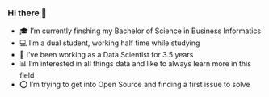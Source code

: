 ### Hi there 👋

<!--
**constantin-kuehne/constantin-kuehne** is a ✨ _special_ ✨ repository because its `README.md` (this file) appears on your GitHub profile.

Here are some ideas to get you started:

- 🔭 I’m currently working on ...
- 🌱 I’m currently learning ...
- 👯 I’m looking to collaborate on ...
- 🤔 I’m looking for help with ...
- 💬 Ask me about ...
- 📫 How to reach me: ...
- 😄 Pronouns: ...
- ⚡ Fun fact: ...
-->
- 🎓 I’m currently finshing my Bachelor of Science in Business Informatics
- 💻 I’m a dual student, working half time while studying
- 💼 I’ve been working as a Data Scientist for 3.5 years
- 📊 I’m interested in all things data and like to always learn more in this field
- ⭕ I’m trying to get into Open Source and finding a first issue to solve
